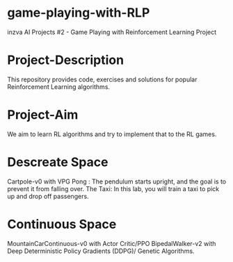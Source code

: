# game-playing-with-RLP
inzva AI Projects #2 - Game Playing with Reinforcement Learning Project

# Project-Description

This repository provides code, exercises and solutions for popular Reinforcement Learning algorithms. 


# Project-Aim

We aim to learn RL algorithms and try to implement that to the RL games.

# Descreate Space
Cartpole-v0 with VPG
Pong : The pendulum starts upright, and the goal is to prevent it from falling over. 
The Taxi: In this lab, you will train a taxi to pick up and drop off passengers.

# Continuous Space
MountainCarContinuous-v0 with Actor Critic/PPO
BipedalWalker-v2 with Deep Deterministic Policy Gradients (DDPG)/ Genetic Algorithms. 





